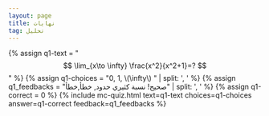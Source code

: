 ```yaml
---
layout: page
title: نهايات
tag: تحليل
---
```

<!-- Latest compiled and minified CSS -->
<link rel="stylesheet" href="https://maxcdn.bootstrapcdn.com/bootstrap/3.3.7/css/bootstrap.min.css" integrity="sha384-BVYiiSIFeK1dGmJRAkycuHAHRg32OmUcww7on3RYdg4Va+PmSTsz/K68vbdEjh4u" crossorigin="anonymous">



{% assign q1-text = "
$$ 
\lim_{x\to \infty} \frac{x^2}{x^2+1}=? 
$$
" 
%}
{% assign q1-choices = "0, 1, \\(\infty\\) " | split: ', ' %}
{% assign q1_feedbacks = "صحيح! نسبة  كثيري حدود, خطأ,خطأ" | split: ', ' %}
{% assign q1-correct = 0 %}
{% include mc-quiz.html text=q1-text choices=q1-choices answer=q1-correct feedback=q1_feedbacks %}
